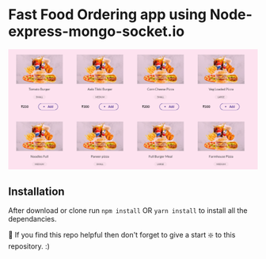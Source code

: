 # Fast Food Ordering app using Node-express-mongo-socket.io

![Fast Food Ordering ](https://github.com/vikaskotwani/Fast-Food-Ordering-System/blob/master/Screenshot_Project.png)




## Installation 
After download or clone run `npm install` OR `yarn install` to install all the dependancies.

🙏 If you find this repo helpful then don't forget to give a start ❇️ to this repository. :)
